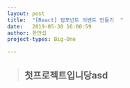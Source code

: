 ```yaml
---
layout: post
title:  "[React] 컴포넌트 이벤트 만들기  "
date:   2019-05-30 16:00:59
author: 한만섭
project-types: Big-One

---
```


> ## 첫프로젝트입니당asd
